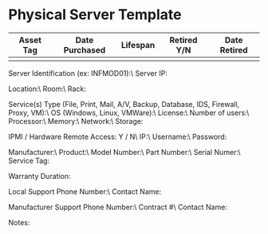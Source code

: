 # Physical Server Template

| Asset Tag | Date Purchased | Lifespan | Retired Y/N | Date Retired |
| --- | --- | --- | --- | --- |
|  |  |  |  |  |

Server Identification (ex: INFMOD01):\\
Server IP:

Location:\\
Room:\\
Rack:

Service(s) Type (File, Print, Mail, A/V, Backup, Database, IDS, Firewall, Proxy, VM):\\
OS (Windows, Linux, VMWare):\\
License:\\
Number of users:\\
Processor:\\
Memory:\\
Network:\\
Storage:

IPMI / Hardware Remote Access: Y / N\\
IP:\\
Username:\\
Password:

Manufacturer:\\
Product:\\
Model Number:\\
Part Number:\\
Serial Numer:\\
Service Tag:

Warranty Duration:

Local Support Phone Number:\\
Contact Name:

Manufacturer Support Phone Number:\\
Contract #\\
Contact Name:

Notes:
